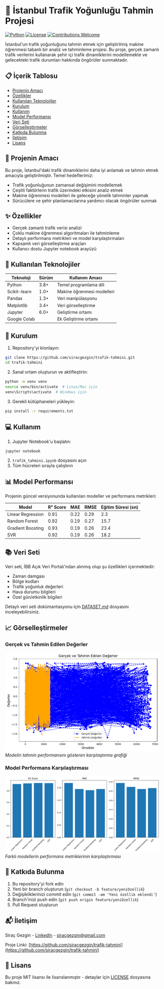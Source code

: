 # 🚦 İstanbul Trafik Yoğunluğu Tahmin Projesi

[![Python](https://img.shields.io/badge/Python-3.8%2B-blue.svg)](https://www.python.org)
[![License](https://img.shields.io/badge/License-MIT-green.svg)](LICENSE)
[![Contributions Welcome](https://img.shields.io/badge/contributions-welcome-brightgreen.svg?style=flat)](CONTRIBUTING.md)

İstanbul'un trafik yoğunluğunu tahmin etmek için geliştirilmiş makine öğrenmesi tabanlı bir analiz ve tahminleme projesi. Bu proje, gerçek zamanlı trafik verilerini kullanarak şehir içi trafik dinamiklerini modellemekte ve gelecekteki trafik durumları hakkında öngörüler sunmaktadır.

## 📋 İçerik Tablosu
- [Projenin Amacı](#-projenin-amacı)
- [Özellikler](#-özellikler)
- [Kullanılan Teknolojiler](#-kullanılan-teknolojiler)
- [Kurulum](#-kurulum)
- [Kullanım](#-kullanım)
- [Model Performansı](#-model-performansı)
- [Veri Seti](#-veri-seti)
- [Görselleştirmeler](#-görselleştirmeler)
- [Katkıda Bulunma](#-katkıda-bulunma)
- [İletişim](#-iletişim)
- [Lisans](#-lisans)

## 🎯 Projenin Amacı

Bu proje, İstanbul'daki trafik dinamiklerini daha iyi anlamak ve tahmin etmek amacıyla geliştirilmiştir. Temel hedeflerimiz:

- Trafik yoğunluğunun zamansal değişimini modellemek
- Çeşitli faktörlerin trafik üzerindeki etkisini analiz etmek
- Makine öğrenmesi modelleri ile geleceğe yönelik tahminler yapmak
- Sürücülere ve şehir planlamacılarına yardımcı olacak öngörüler sunmak

## ✨ Özellikler

- Gerçek zamanlı trafik verisi analizi
- Çoklu makine öğrenmesi algoritmaları ile tahminleme
- Detaylı performans metrikleri ve model karşılaştırmaları
- Kapsamlı veri görselleştirme araçları
- Kullanıcı dostu Jupyter notebook arayüzü

## 🔧 Kullanılan Teknolojiler

| Teknoloji | Sürüm | Kullanım Amacı |
|-----------|-------|----------------|
| Python | 3.8+ | Temel programlama dili |
| Scikit-learn | 1.0+ | Makine öğrenmesi modelleri |
| Pandas | 1.3+ | Veri manipülasyonu |
| Matplotlib | 3.4+ | Veri görselleştirme |
| Jupyter | 6.0+ | Geliştirme ortamı |
| Google Colab |  | Ek Geliştirme ortamı |

## 🚀 Kurulum

1. Repository'yi klonlayın:
```bash
git clone https://github.com/siracgezgin/trafik-tahmini.git
cd trafik-tahmini
```

2. Sanal ortam oluşturun ve aktifleştirin:
```bash
python -m venv venv
source venv/bin/activate  # Linux/Mac için
venv\Scripts\activate  # Windows için
```

3. Gerekli kütüphaneleri yükleyin:
```bash
pip install -r requirements.txt
```

## 💻 Kullanım

1. Jupyter Notebook'u başlatın:
```bash
jupyter notebook
```

2. `trafik_tahmini.ipynb` dosyasını açın
3. Tüm hücreleri sırayla çalıştırın

## 📊 Model Performansı

Projenin güncel versiyonunda kullanılan modeller ve performans metrikleri:

| Model | R² Score | MAE | RMSE | Eğitim Süresi (sn) |
|-------|----------|-----|------|-------------------|
| Linear Regression | 0.91 | 0.22 | 0.29 | 2.3 |
| Random Forest | 0.92 | 0.19 | 0.27 | 15.7 |
| Gradient Boosting | 0.93 | 0.19 | 0.26 | 23.4 |
| SVR | 0.92 | 0.19 | 0.26 | 18.2 |

## 📚 Veri Seti

Veri seti, İBB Açık Veri Portalı'ndan alınmış olup şu özellikleri içermektedir:

- Zaman damgası
- Bölge kodları
- Trafik yoğunluk değerleri
- Hava durumu bilgileri
- Özel gün/etkinlik bilgileri

Detaylı veri seti dokümantasyonu için [DATASET.md](DATASET.md) dosyasını inceleyebilirsiniz.

## 📈 Görselleştirmeler

### Gerçek vs Tahmin Edilen Değerler
![Gerçek ve Tahmin Grafiği](images/gercek_tahmin.png)
*Modelin tahmin performansını gösteren karşılaştırma grafiği*

### Model Performans Karşılaştırması
![Performans Karşılaştırması](images/performans.png)
*Farklı modellerin performans metriklerinin karşılaştırması*

## 🤝 Katkıda Bulunma

1. Bu repository'yi fork edin
2. Yeni bir branch oluşturun (`git checkout -b feature/yeniOzellik`)
3. Değişikliklerinizi commit edin (`git commit -am 'Yeni özellik eklendi'`)
4. Branch'inizi push edin (`git push origin feature/yeniOzellik`)
5. Pull Request oluşturun

## 📬 İletişim

Siraç Gezgin - [LinkedIn](https://linkedin.com/in/siracgezgin) - siracgezgin@gmail.com

Proje Linki: [https://github.com/siracgezgin/trafik-tahmini](https://github.com/siracgezgin/trafik-tahmini)

## 📄 Lisans

Bu proje MIT lisansı ile lisanslanmıştır - detaylar için [LICENSE](LICENSE) dosyasına bakınız.
